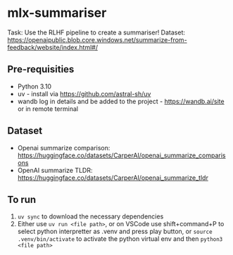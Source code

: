 # mlx-summariser
Task: Use the RLHF pipeline to create a summariser!
Dataset: https://openaipublic.blob.core.windows.net/summarize-from-feedback/website/index.html#/

## Pre-requisities 
- Python 3.10
- uv - install via https://github.com/astral-sh/uv
- wandb log in details and be added to the project - https://wandb.ai/site or in remote terminal 


## Dataset
- Openai summarize comparison: https://huggingface.co/datasets/CarperAI/openai_summarize_comparisons
- OpenAI summarize TLDR: https://huggingface.co/datasets/CarperAI/openai_summarize_tldr

## To run
1. `uv sync` to download the necessary dependencies
2. Either use `uv run <file path>`, or on VSCode use shift+command+P to select python interpretter as .venv and press play button, or `source .venv/bin/activate` to activate the python virtual env and then `python3 <file path>`